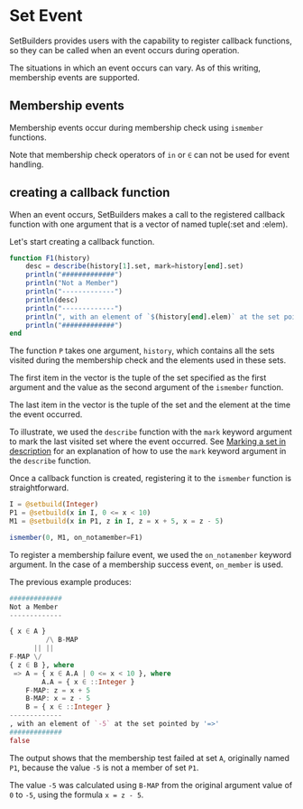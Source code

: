 # Set Event
SetBuilders provides users with the capability to register callback functions,
so they can be called when an event occurs during operation.

The situations in which an event occurs can vary. As of this writing,
membership events are supported.

## Membership events
Membership events occur during membership check using `ismember` functions.

Note that membership check operators of `in` or `∈` can not be used for event
handling.

## creating a callback function
When an event occurs, SetBuilders makes a call to the registered callback
function with one argument that is a vector of named tuple(:set and :elem).

Let's start creating a callback function.

```julia
function F1(history)
    desc = describe(history[1].set, mark=history[end].set)
    println("#############")
    println("Not a Member")
    println("-------------")
    println(desc)
    println("-------------")
    println(", with an element of `$(history[end].elem)` at the set pointed by '=>'")
    println("#############")
end
```

The function `P` takes one argument, `history`, which contains all the sets
visited during the membership check and the elements used in these sets.

The first item in the vector is the tuple of the set specified as the first
argument and the value as the second argument of the `ismember` function.

The last item in the vector is the tuple of the set and the element at the
time the event occurred.

To illustrate, we used the `describe` function with the `mark` keyword argument
to mark the last visited set where the event occurred. See
[Marking a set in description](@ref) for an explanation of how to use the
`mark` keyword argument in the `describe` function.

Once a callback function is created, registering it to the `ismember`
function is straightforward.

```julia
I = @setbuild(Integer)
P1 = @setbuild(x in I, 0 <= x < 10)
M1 = @setbuild(x in P1, z in I, z = x + 5, x = z - 5)

ismember(0, M1, on_notamember=F1)
```
To register a membership failure event, we used the `on_notamember` keyword
argument. In the case of a membership success event, `on_member` is used.

The previous example produces:

```julia
#############
Not a Member
-------------

{ x ∈ A }
         /\ B-MAP
      || ||
F-MAP \/
{ z ∈ B }, where
 => A = { x ∈ A.A | 0 <= x < 10 }, where
        A.A = { x ∈ ::Integer }
    F-MAP: z = x + 5
    B-MAP: x = z - 5
    B = { x ∈ ::Integer }
-------------
, with an element of `-5` at the set pointed by '=>'
#############
false
```
The output shows that the membership test failed at set `A`, originally named
`P1`, because the value `-5` is not a member of set `P1`.

The value `-5` was calculated using `B-MAP` from the original argument value of
`0` to `-5`, using the formula `x = z - 5`.
